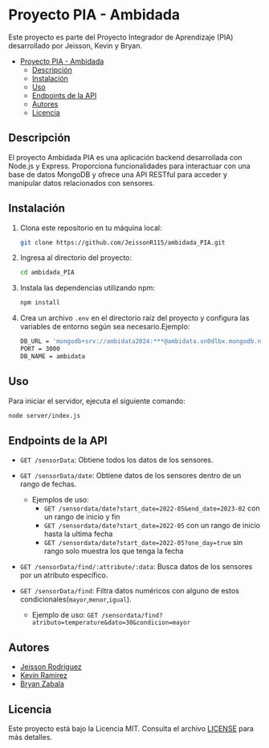 # Proyecto PIA - Ambidada

Este proyecto es parte del Proyecto Integrador de Aprendizaje (PIA) desarrollado por Jeisson, Kevin y Bryan.


- [Proyecto PIA - Ambidada](#proyecto-pia---ambidada)
  - [Descripción](#descripción)
  - [Instalación](#instalación)
  - [Uso](#uso)
  - [Endpoints de la API](#endpoints-de-la-api)
  - [Autores](#autores)
  - [Licencia](#licencia)

## Descripción

El proyecto Ambidada PIA es una aplicación backend desarrollada con Node.js y Express. Proporciona funcionalidades para interactuar con una base de datos MongoDB y ofrece una API RESTful para acceder y manipular datos relacionados con sensores.

## Instalación

1. Clona este repositorio en tu máquina local:

    ```bash
    git clone https://github.com/JeissonR115/ambidada_PIA.git
    ```

2. Ingresa al directorio del proyecto:

    ```bash
    cd ambidada_PIA
    ```

3. Instala las dependencias utilizando npm:

    ```bash
    npm install
    ```

4. Crea un archivo `.env` en el directorio raíz del proyecto y configura las variables de entorno según sea necesario.Ejemplo: 
    ```bash
    DB_URL = 'mongodb+srv://ambidata2024:***@ambidata.vn0dlbx.mongodb.net/'
    PORT = 3000
    DB_NAME = ambidata
    ```

## Uso

Para iniciar el servidor, ejecuta el siguiente comando:

```bash
node server/index.js
```


## Endpoints de la API

-   `GET /sensorData`: Obtiene todos los datos de los sensores.
-   `GET /sensorData/date`: Obtiene datos de los sensores dentro de un rango de fechas.
    - Ejemplos de uso:
      - `GET /sensordata/date?start_date=2022-05&end_date=2023-02` con un rango de inicio y fin
      - `GET /sensordata/date?start_date=2022-05` con un rango de inicio hasta la ultima fecha
      - `GET /sensordata/date?start_date=2022-05?one_day=true` sin rango solo muestra los que tenga la fecha 

-   `GET /sensorData/find/:attribute/:data`: Busca datos de los sensores por un atributo específico.
-   `GET /sensorData/find`: Filtra datos numéricos con alguno de estos condicionales(`mayor`,`menor`,`igual`).
    -   Ejemplo de uso: `GET /sensordata/find?atributo=temperature&dato=30&condicion=mayor`

## Autores

-   [Jeisson Rodriguez](https://github.com/JeissonR115) 
-   [Kevin Ramirez](https://github.com/Kevin-879)
-   [Bryan Zabala](https://github.com/eragon1020)

## Licencia

Este proyecto está bajo la Licencia MIT. Consulta el archivo [LICENSE](https://github.com/JeissonR115/ambidada_PIA/?tab=MIT-1-ov-file) para más detalles.